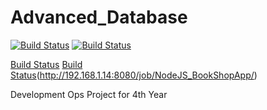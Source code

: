 # Advanced_Database

[![Build Status](http://192.168.1.14:8080/buildStatus/icon?job=NodeJS_BookShopApp)](http://192.168.1.14:8080/job/NodeJS_BookShopApp/)
[![Build Status](http://192.168.1.14:8080/job/NodeJS_BookShopApp/badge/icon)](http://192.168.1.14:8080/job/NodeJS_BookShopApp/)


[Build Status](http://192.168.1.14:8080/buildStatus/icon?job=NodeJS_BookShopApp "http://192.168.1.14:8080/job/NodeJS_BookShopApp/")
[Build Status](http://192.168.1.14:8080/buildStatus/icon?job=NodeJS_BookShopApp)(http://192.168.1.14:8080/job/NodeJS_BookShopApp/)


Development Ops Project for 4th Year
